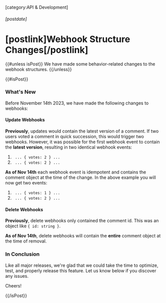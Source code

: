 [category:API & Development]

###### [postdate]
# [postlink]Webhook Structure Changes[/postlink]

{{#unless isPost}}
We have made some behavior-related changes to the webhook structures.
{{/unless}}

{{#isPost}}

### What's New

Before November 14th 2023, we have made the following changes to webhooks:

#### Update Webhooks

**Previously**, updates would contain the latest version of a comment. If two users voted a comment in quick succession, this would
trigger two webhooks. However, it was possible for the first webhook event to contain the **latest version**, resulting in two
identical webhook events:

1. ` ... { votes: 2 } ...`
2. ` ... { votes: 2 } ...`

**As of Nov 14th** each webhook event is idempotent and contains the comment object at the time of the change. In the above example you will now get two events:

1. ` ... { votes: 1 } ...`
2. ` ... { votes: 2 } ...`

#### Delete Webhooks

**Previously**, delete webhooks only contained the comment id. This was an object like `{ id: string }`.

**As of Nov 14th**, delete webhooks will contain the **entire** comment object at the time of removal.

### In Conclusion

Like all major releases, we're glad that we could take the time to optimize, test, and properly release this feature. Let us know
below if you discover any issues.

Cheers!

{{/isPost}}
